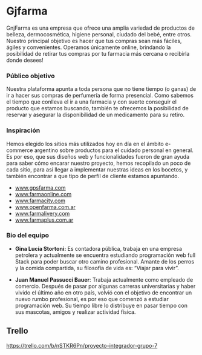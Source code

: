 # Gjfarma

GnjFarma es una empresa que ofrece una amplia variedad de productos de belleza, dermocosmética, higiene personal, ciudado del bebé, entre otros. 
Nuestro principal objetivo es hacer que tus compras sean más fáciles, ágiles y convenientes. 
Operamos únicamente online, brindando la posibilidad de retirar tus compras por tu farmacia más cercana o recibirla donde desees!   


### Público objetivo

Nuestra plataforma apunta a toda persona que no tiene tiempo (o ganas) de ir a hacer sus compras de perfumería de forma presencial. Como sabemos el tiempo que conlleva el ir a una farmacia y con suerte conseguir el producto que estamos buscando, también te ofrecemos la posibilidad de reservar y asegurar la disponibilidad de un medicamento para su retiro.  


### Inspiración

Hemos elegido los sitios más utilizados hoy en día en el ámbito e-commerce argentino sobre productos para el cuidado personal en general. Es por eso, que sus diseños web y funcionalidades fueron de gran ayuda para saber cómo encarar nuestro proyecto, hemos recopilado un poco de cada sitio, para así llegar a implementar nuestras ideas en los bocetos, y también encontrar a que tipo de perfil de cliente estamos apuntando.

* www.gpsfarma.com
* www.farmaonline.com
* www.farmacity.com
* www.openfarma.com.ar
* www.farmalivery.com
* www.farmaplus.com.ar


### Bio del equipo

* **Gina Lucía Stortoni:** Es contadora pública, trabaja en una empresa petrolera y actualmente se encuentra estudiando programación web full Stack para poder buscar otro camino profesional.
  Amante de los perros y la comida compartida, su filosofía de vida es: “Viajar para vivir”.

* **Juan Manuel Passucci Bauer**: Trabaja actualmente como empleado de comercio.
  Después de pasar por algunas carreras universitarias y haber vivido el último año en otro país, volvió con el objetivo de encontrar un nuevo rumbo profesional, es por eso que comenzó a estudiar programación web.
  Su tiempo libre lo distribuye en pasar tiempo con sus mascotas, amigos y realizar actividad física.


## Trello 
https://trello.com/b/nSTKR6Pn/proyecto-integrador-grupo-7